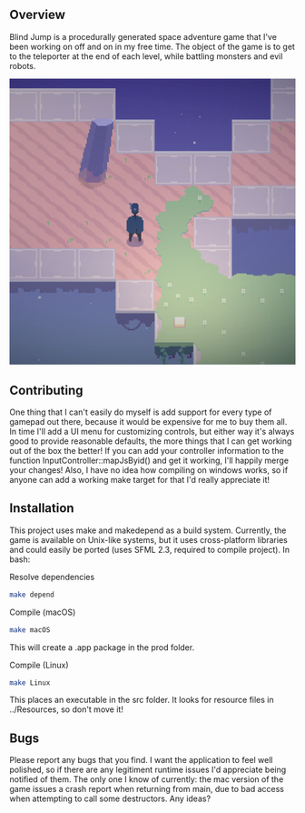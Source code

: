 ## Overview

Blind Jump is a procedurally generated space adventure game that I've been working on off and on in my free time. The object of the game is to get to the teleporter at the end of each level, while battling monsters and evil robots.

<p align="center"><img src="screenshot.png"/></p>

## Contributing

One thing that I can't easily do myself is add support for every type of gamepad out there, because it would be expensive for me to buy them all. In time I'll add a UI menu for customizing controls, but either way it's always good to provide reasonable defaults, the more things that I can get working out of the box the better! If you can add your controller information to the function InputController::mapJsByid() and get it working, I'll happily merge your changes! Also, I have no idea how compiling on windows works, so if anyone can add a working make target for that I'd really appreciate it! 

## Installation

This project uses make and makedepend as a build system. Currently, the game is available on Unix-like systems, but it uses cross-platform libraries and could easily be ported (uses SFML 2.3, required to compile project). In bash:

Resolve dependencies
```bash
make depend
```

Compile (macOS)
```bash
make macOS
```
This will create a .app package in the prod folder.

Compile (Linux)
```bash
make Linux
```
This places an executable in the src folder. It looks for resource files in ../Resources, so don't move it!

## Bugs

Please report any bugs that you find. I want the application to feel well polished, so if there are any legitiment runtime issues I'd appreciate being notified of them. The only one I know of currently: the mac version of the game issues a crash report when returning from main, due to bad access when attempting to call some destructors. Any ideas?
